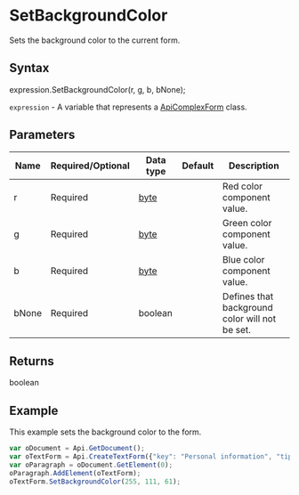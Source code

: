 # SetBackgroundColor

Sets the background color to the current form.

## Syntax

expression.SetBackgroundColor(r, g, b, bNone);

`expression` - A variable that represents a [ApiComplexForm](../ApiComplexForm.md) class.

## Parameters

| **Name** | **Required/Optional** | **Data type** | **Default** | **Description** |
| ------------- | ------------- | ------------- | ------------- | ------------- |
| r | Required | [byte](../../Enumeration/byte.md) |  | Red color component value. |
| g | Required | [byte](../../Enumeration/byte.md) |  | Green color component value. |
| b | Required | [byte](../../Enumeration/byte.md) |  | Blue color component value. |
| bNone | Required | boolean |  | Defines that background color will not be set. |

## Returns

boolean

## Example

This example sets the background color to the form.

```javascript
var oDocument = Api.GetDocument();
var oTextForm = Api.CreateTextForm({"key": "Personal information", "tip": "Enter your first name", "required": true, "placeholder": "First name", "comb": true, "maxCharacters": 10, "cellWidth": 3, "multiLine": false, "autoFit": false});
var oParagraph = oDocument.GetElement(0);
oParagraph.AddElement(oTextForm);
oTextForm.SetBackgroundColor(255, 111, 61);
```
